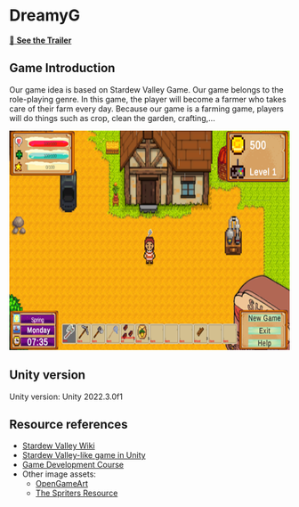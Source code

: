 # DreamyG
[:movie_camera: **See the Trailer**](https://youtu.be/2MogaRpMsvs?si=57IQ6RIBJ45LmifE)

## Game Introduction
Our game idea is based on Stardew Valley Game. Our game belongs to the role-playing genre. In this game, the player will become a farmer who takes care of their farm every day. Because our game is a farming game, players will do things such as crop, clean the garden, crafting,...

<p align="center">
    <img src="Pictures/Intro.png", width="700" height="394">
</p>

## Unity version
Unity version: Unity 2022.3.0f1

## Resource references
* [Stardew Valley Wiki](https://stardewvalleywiki.com/Stardew_Valley_Wiki)
* [Stardew Valley-like game in Unity](https://www.youtube.com/playlist?list=PL0GUZtUkX6t6wXF0U0WAQNVYL68pYUCZv)
* [Game Development Course](https://www.youtube.com/playlist?list=PLCqjfeAzeHipgsRPjgzsGLZVIBe0sTkN9)
* Other image assets:
    * [OpenGameArt](https://opengameart.org/)
    * [The Spriters Resource](https://www.spriters-resource.com/)
